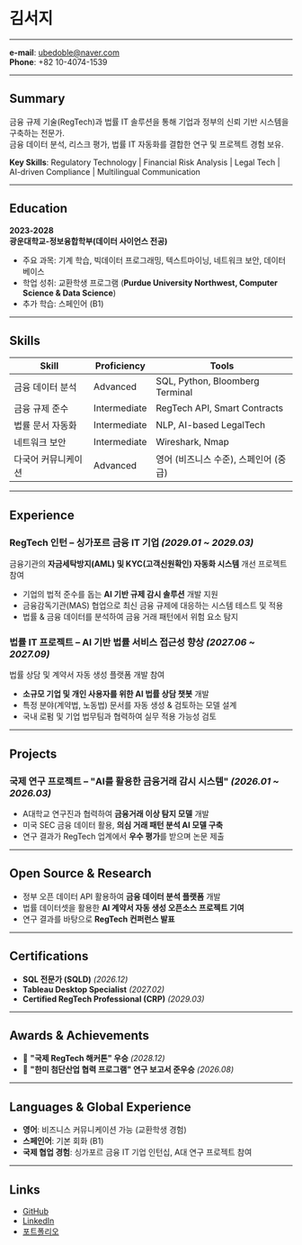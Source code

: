 # 김서지

---

**e-mail**: ubedoble@naver.com  
**Phone**: +82 10-4074-1539 

---

## Summary

금융 규제 기술(RegTech)과 법률 IT 솔루션을 통해 기업과 정부의 신뢰 기반 시스템을 구축하는 전문가.  
금융 데이터 분석, 리스크 평가, 법률 IT 자동화를 결합한 연구 및 프로젝트 경험 보유.  

**Key Skills**: Regulatory Technology | Financial Risk Analysis | Legal Tech | AI-driven Compliance | Multilingual Communication  

---

## Education

**2023-2028**  
**광운대학교-정보융합학부(데이터 사이언스 전공)**  
- 주요 과목: 기계 학습, 빅데이터 프로그래밍, 텍스트마이닝, 네트워크 보안, 데이터베이스  
- 학업 성취: 교환학생 프로그램 (**Purdue University Northwest, Computer Science & Data Science**)  
- 추가 학습: 스페인어 (B1)  

---

## Skills

| Skill              | Proficiency  | Tools |
|-------------------|-------------|----------------------------|
| 금융 데이터 분석   | Advanced    | SQL, Python, Bloomberg Terminal |
| 금융 규제 준수     | Intermediate | RegTech API, Smart Contracts |
| 법률 문서 자동화   | Intermediate | NLP, AI-based LegalTech |
| 네트워크 보안      | Intermediate | Wireshark, Nmap |
| 다국어 커뮤니케이션 | Advanced    | 영어 (비즈니스 수준), 스페인어 (중급) |

---

## Experience

### **RegTech 인턴 – 싱가포르 금융 IT 기업** *(2029.01 ~ 2029.03)*  
금융기관의 **자금세탁방지(AML) 및 KYC(고객신원확인) 자동화 시스템** 개선 프로젝트 참여  
- 기업의 법적 준수를 돕는 **AI 기반 규제 감시 솔루션** 개발 지원  
- 금융감독기관(MAS) 협업으로 최신 금융 규제에 대응하는 시스템 테스트 및 적용  
- 법률 & 금융 데이터를 분석하여 금융 거래 패턴에서 위험 요소 탐지  

### **법률 IT 프로젝트 – AI 기반 법률 서비스 접근성 향상** *(2027.06 ~ 2027.09)*  
법률 상담 및 계약서 자동 생성 플랫폼 개발 참여  
- **소규모 기업 및 개인 사용자를 위한 AI 법률 상담 챗봇** 개발  
- 특정 분야(계약법, 노동법) 문서를 자동 생성 & 검토하는 모델 설계  
- 국내 로펌 및 기업 법무팀과 협력하여 실무 적용 가능성 검토  

---

## Projects

### **국제 연구 프로젝트 – "AI를 활용한 금융거래 감시 시스템"** *(2026.01 ~ 2026.03)*  
- A대학교 연구진과 협력하여 **금융거래 이상 탐지 모델** 개발  
- 미국 SEC 금융 데이터 활용, **의심 거래 패턴 분석 AI 모델 구축**  
- 연구 결과가 RegTech 업계에서 **우수 평가**를 받으며 논문 제출  

---

## Open Source & Research

- 정부 오픈 데이터 API 활용하여 **금융 데이터 분석 플랫폼** 개발  
- 법률 데이터셋을 활용한 **AI 계약서 자동 생성 오픈소스 프로젝트 기여**  
- 연구 결과를 바탕으로 **RegTech 컨퍼런스 발표**  

---

## Certifications

- **SQL 전문가 (SQLD)** *(2026.12)*  
- **Tableau Desktop Specialist** *(2027.02)*  
- **Certified RegTech Professional (CRP)** *(2029.03)*  

---

## Awards & Achievements

- 🥇 **"국제 RegTech 해커톤" 우승** *(2028.12)*  
- 🥈 **"한미 첨단산업 협력 프로그램" 연구 보고서 준우승** *(2026.08)*   

---

## Languages & Global Experience

- **영어**: 비즈니스 커뮤니케이션 가능 (교환학생 경험)  
- **스페인어**: 기본 회화 (B1)  
- **국제 협업 경험**: 싱가포르 금융 IT 기업 인턴십, A대 연구 프로젝트 참여  

---

## Links

- [GitHub](https://github.com/사용자)  
- [LinkedIn](https://linkedin.com/in/사용자)  
- [포트폴리오](https://사용자.com)   
